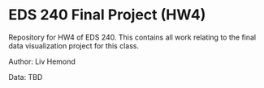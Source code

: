 # EDS 240 Final Project (HW4)
Repository for HW4 of EDS 240. This contains all work relating to the final data visualization project for this class.

Author: Liv Hemond

Data: TBD
